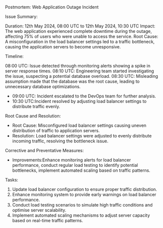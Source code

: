 Postmortem: Web Application Outage Incident

Issue Summary:

Duration: 12th May 2024, 08:00 UTC to 12th May 2024, 10:30 UTC
Impact: The web application experienced complete downtime during the outage, affecting 75% of users who were unable to access the service.
Root Cause: A misconfiguration in the load balancer settings led to a traffic bottleneck, causing the application servers to become unresponsive.

Timeline:

08:00 UTC: Issue detected through monitoring alerts showing a spike in server response times.
08:10 UTC: Engineering team started investigating the issue, suspecting a potential database overload.
08:30 UTC: Misleading assumption made that the database was the root cause, leading to unnecessary database optimizations.
-  09:00 UTC: Incident escalated to the DevOps team for further analysis.
-  10:30 UTC:Incident resolved by adjusting load balancer settings to distribute traffic evenly.

Root Cause and Resolution:

- Root Cause: Misconfigured load balancer settings causing uneven distribution of traffic to application servers.
- Resolution: Load balancer settings were adjusted to evenly distribute incoming traffic, resolving the bottleneck issue.

Corrective and Preventative Measures:
- Improvements:Enhance monitoring alerts for load balancer performance, conduct regular load testing to identify potential bottlenecks, implement automated scaling based on traffic patterns.

 Tasks:
  1. Update load balancer configuration to ensure proper traffic distribution.
  2. Enhance monitoring system to provide early warnings on load balancer performance.
  3. Conduct load testing scenarios to simulate high traffic conditions and optimise server scalability.
  4. Implement automated scaling mechanisms to adjust server capacity based on real-time traffic patterns.
